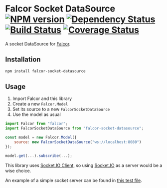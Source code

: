 # Falcor Socket DataSource <br /> [![NPM version](https://badge.fury.io/js/falcor-socket-datasource.svg)](https://badge.fury.io/js/falcor-socket-datasource) [![Dependency Status](https://david-dm.org/giovannicalo/falcor-socket-datasource.svg)](https://david-dm.org/giovannicalo/falcor-socket-datasource) [![Build Status](https://travis-ci.org/giovannicalo/falcor-socket-datasource.svg?branch=master)](https://travis-ci.org/giovannicalo/falcor-socket-datasource) [![Coverage Status](https://coveralls.io/repos/giovannicalo/falcor-socket-datasource/badge.svg?branch=master&service=github)](https://coveralls.io/github/giovannicalo/falcor-socket-datasource?branch=master)

A socket DataSource for [Falcor](https://github.com/Netflix/falcor).

## Installation

```bash
npm install falcor-socket-datasource
```

## Usage

1. Import Falcor and this library
2. Create a new `Falcor.Model`
3. Set its source to a new `FalcorSocketDataSource`
4. Use the model as usual

```javascript
import Falcor from "falcor";
import FalcorSocketDataSource from "falcor-socket-datasource";

const model = new Falcor.Model({
	source: new FalcorSocketDataSource("ws://localhost:8080")
});

model.get(...).subscribe(...);
```

This library uses [Socket.IO Client](https://github.com/socketio/socket.io-client), so using [Socket.IO](https://github.com/socketio/socket.io) as a server would be a wise choice.

An example of a simple socket server can be found in [this test file](https://github.com/giovannicalo/falcor-socket-datasource/blob/master/test/server.js).
